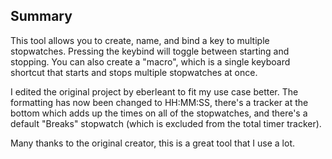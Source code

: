 ## Summary

This tool allows you to create, name, and bind a key to multiple stopwatches. Pressing the keybind will toggle between starting and stopping. You can also create a "macro", which is a single keyboard shortcut that starts and stops multiple stopwatches at once.

I edited the original project by eberleant to fit my use case better. The formatting has now been changed to HH:MM:SS, there's a tracker at the bottom which adds up the times on all of the stopwatches, and there's a default "Breaks" stopwatch (which is excluded from the total timer tracker).

Many thanks to the original creator, this is a great tool that I use a lot.
